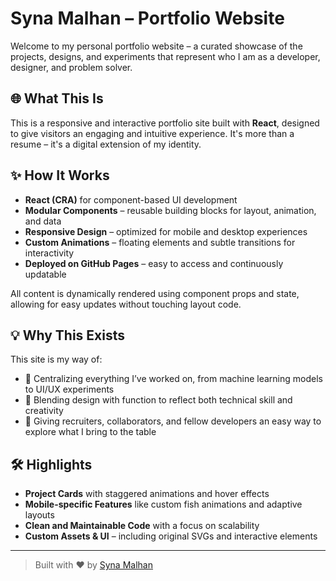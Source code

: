 # Syna Malhan – Portfolio Website

Welcome to my personal portfolio website – a curated showcase of the projects, designs, and experiments that represent who I am as a developer, designer, and problem solver.

## 🌐 What This Is

This is a responsive and interactive portfolio site built with **React**, designed to give visitors an engaging and intuitive experience. It's more than a resume – it's a digital extension of my identity.

## ✨ How It Works

- **React (CRA)** for component-based UI development
- **Modular Components** – reusable building blocks for layout, animation, and data
- **Responsive Design** – optimized for mobile and desktop experiences
- **Custom Animations** – floating elements and subtle transitions for interactivity
- **Deployed on GitHub Pages** – easy to access and continuously updatable

All content is dynamically rendered using component props and state, allowing for easy updates without touching layout code.

## 💡 Why This Exists

This site is my way of:

- 📌 Centralizing everything I’ve worked on, from machine learning models to UI/UX experiments  
- 🎨 Blending design with function to reflect both technical skill and creativity  
- 🚀 Giving recruiters, collaborators, and fellow developers an easy way to explore what I bring to the table

## 🛠️ Highlights

- **Project Cards** with staggered animations and hover effects
- **Mobile-specific Features** like custom fish animations and adaptive layouts
- **Clean and Maintainable Code** with a focus on scalability
- **Custom Assets & UI** – including original SVGs and interactive elements

---

> Built with ❤️ by [Syna Malhan](https://github.com/synamalhan)
